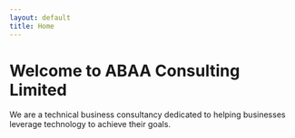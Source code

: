 ```yaml
---
layout: default
title: Home
---
```


# Welcome to ABAA Consulting Limited

We are a technical business consultancy dedicated to helping businesses leverage technology to achieve their goals.
